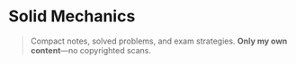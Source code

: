 # Solid Mechanics


> Compact notes, solved problems, and exam strategies. **Only my own content**—no copyrighted scans.

